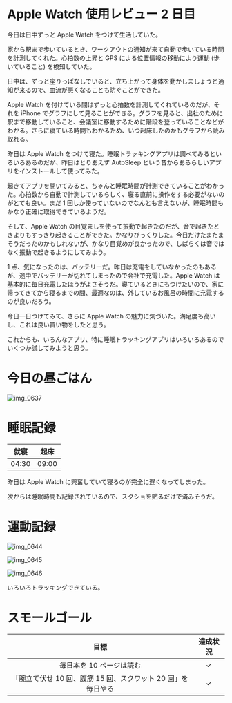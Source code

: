 # Apple Watch 使用レビュー 2 日目
今日は日中ずっと Apple Watch をつけて生活していた。

家から駅まで歩いているとき、ワークアウトの通知が来て自動で歩いている時間を計測してくれた。心拍数の上昇と GPS による位置情報の移動により運動 (歩いていること) を検知していた。

日中は、ずっと座りっぱなしでいると、立ち上がって身体を動かしましょうと通知が来るので、血流が悪くなることも防ぐことができた。

Apple Watch を付けている間はずっと心拍数を計測してくれているのだが、それを iPhone でグラフにして見ることができる。グラフを見ると、出社のために駅まで移動していること、会議室に移動するために階段を登っていることなどがわかる。さらに寝ている時間もわかるため、いつ起床したのかもグラフから読み取れる。

昨日は Apple Watch をつけて寝た。睡眠トラッキングアプリは調べてみるといろいろあるのだが、昨日はとりあえず AutoSleep という昔からあるらしいアプリをインストールして使ってみた。

起きてアプリを開いてみると、ちゃんと睡眠時間が計測できていることがわかった。心拍数から自動で計測しているらしく、寝る直前に操作をする必要がないのがとても良い。まだ 1 回しか使っていないのでなんとも言えないが、睡眠時間もかなり正確に取得できているようだ。

そして、Apple Watch の目覚ましを使って振動で起きたのだが、音で起きたときよりもすっきり起きることができた。かなりびっくりした。今日だけたまたまそうだったのかもしれないが、かなり目覚めが良かったので、しばらくは音ではなく振動で起きるようにしてみよう。

1 点、気になったのは、バッテリーだ。昨日は充電をしていなかったのもあるが、途中でバッテリーが切れてしまったので会社で充電した。Apple Watch は基本的に毎日充電したほうがよさそうだ。寝ているときにもつけたいので、家に帰ってきてから寝るまでの間、最適なのは、外しているお風呂の時間に充電するのが良いだろう。

今日一日つけてみて、さらに Apple Watch の魅力に気づいた。満足度も高いし、これは良い買い物をしたと思う。

これからも、いろんなアプリ、特に睡眠トラッキングアプリはいろいろあるのでいくつか試してみようと思う。

# 今日の昼ごはん
![img_0637](https://noraworld.github.io/box-bulbasaur/2018/12/img_0637.jpg)

# 睡眠記録
| 就寝 | 起床 |
|:---:|:---:|
| 04:30 | 09:00 |

昨日は Apple Watch に興奮していて寝るのが完全に遅くなってしまった。

次からは睡眠時間も記録されているので、スクショを貼るだけで済みそうだ。

# 運動記録
![img_0644](https://noraworld.github.io/box-bulbasaur/2018/12/img_0644.jpg)

![img_0645](https://noraworld.github.io/box-bulbasaur/2018/12/img_0645.png)

![img_0646](https://noraworld.github.io/box-bulbasaur/2018/12/img_0646.png)

いろいろトラッキングできている。

# スモールゴール
| 目標 | 達成状況 |
|:---:|:---:|
| 毎日本を 10 ページは読む | ✓ |
| 「腕立て伏せ 10 回、腹筋 15 回、スクワット 20 回」を毎日やる | ✓ |
